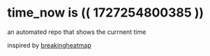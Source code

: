 # time_now is (( 1727254800385 ))

an automated repo that shows the currnent time

inspired by [breakingheatmap](https://github.com/breakingheatmap/breakingheatmap)